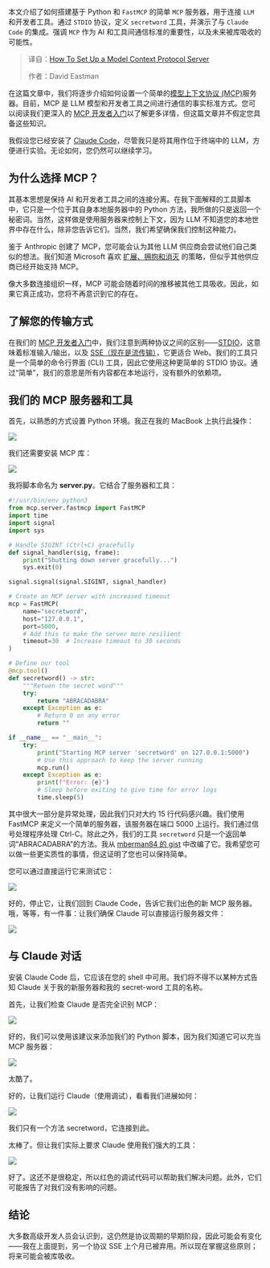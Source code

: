 
<!--
title: 如何设置MCP务器
cover: https://cdn.thenewstack.io/media/2025/05/e2a1e453-levi-meir-clancy-fey5508i7m0-unsplashb.jpg
summary: 本文介绍了如何搭建基于 Python 和 `FastMCP` 的简单 `MCP` 服务器，用于连接 `LLM` 和开发者工具。通过 `STDIO` 协议，定义 `secretword` 工具，并演示了与 `Claude Code` 的集成。强调 `MCP` 作为 AI 和工具间通信标准的重要性，以及未来被库吸收的可能性。
-->

本文介绍了如何搭建基于 Python 和 `FastMCP` 的简单 `MCP` 服务器，用于连接 `LLM` 和开发者工具。通过 `STDIO` 协议，定义 `secretword` 工具，并演示了与 `Claude Code` 的集成。强调 `MCP` 作为 AI 和工具间通信标准的重要性，以及未来被库吸收的可能性。

> 译自：[How To Set Up a Model Context Protocol Server](https://thenewstack.io/how-to-set-up-a-model-context-protocol-server/)
> 
> 作者：David Eastman

在这篇文章中，我们将逐步介绍如何设置一个简单的[模型上下文协议 (MCP)](https://thenewstack.io/mcp-the-missing-link-between-ai-agents-and-apis/)服务器。目前，MCP 是 LLM 模型和开发者工具之间进行通信的事实标准方式。您可以阅读我们更深入的 [MCP 开发者入门](https://thenewstack.io/model-context-protocol-a-primer-for-the-developers/)以了解更多详情，但这篇文章并不假定您具备这些知识。

我假设您已经安装了 [Claude Code](https://thenewstack.io/claude-code-and-the-art-of-test-driven-development/)，尽管我只是将其用作位于终端中的 LLM，方便进行实验。无论如何，您仍然可以继续学习。

## 为什么选择 MCP？

其基本思想是保持 AI 和开发者工具之间的连接分离。在我下面解释的工具脚本中，它只是一个位于其自身本地服务器中的 Python 方法，我所做的只是返回一个秘密词。当然，这样做是使用服务器来控制上下文，因为 LLM 不知道您的本地世界中存在什么，除非您告诉它们。当然，我们希望确保我们控制这种能力。

鉴于 Anthropic 创建了 MCP，您可能会认为其他 LLM 供应商会尝试他们自己类似的想法。我们知道 Microsoft 喜欢 [扩展、拥抱和消灭](https://dev.to/meatboy/what-are-modern-examples-of-embrace-extend-and-extinguish-21j3) 的策略，但似乎其他供应商已经开始支持 MCP。

像大多数连接组织一样，MCP 可能会随着时间的推移被其他工具吸收。因此，如果它真正成功，您将不再意识到它的存在。

## 了解您的传输方式

在我们的 [MCP 开发者入门](https://thenewstack.io/model-context-protocol-a-primer-for-the-developers/)中，我们注意到两种协议之间的区别——[STDIO](https://mcp-framework.com/docs/Transports/stdio-transport)，这意味着标准输入/输出，以及 [SSE（现在是流传输）](https://mcp-framework.com/docs/Transports/http-stream-transport)，它更适合 Web。我们的工具只是一个简单的命令行界面 (CLI) 工具，因此它使用这种更简单的 STDIO 协议。通过“简单”，我们的意思是所有内容都在本地运行，没有额外的依赖项。

## 我们的 MCP 服务器和工具

首先，以熟悉的方式设置 Python 环境。我正在我的 MacBook 上执行此操作：

![](https://cdn.thenewstack.io/media/2025/05/02567703-image.png)

我们还需要安装 MCP 库：

![](https://cdn.thenewstack.io/media/2025/05/357e38d6-image-1.png)

我将脚本命名为 **server.py**。它结合了服务器和工具：

```python
#!/usr/bin/env python3
from mcp.server.fastmcp import FastMCP
import time
import signal
import sys

# Handle SIGINT (Ctrl+C) gracefully
def signal_handler(sig, frame):
    print("Shutting down server gracefully...")
    sys.exit(0)

signal.signal(signal.SIGINT, signal_handler)

# Create an MCP server with increased timeout
mcp = FastMCP(
    name="secretword",
    host="127.0.0.1",
    port=5000,
    # Add this to make the server more resilient
    timeout=30  # Increase timeout to 30 seconds
)

# Define our tool
@mcp.tool()
def secretword() -> str:
    """Retuen the secret word"""
    try:
        return "ABRACADABRA"
    except Exception as e:
        # Return 0 on any error
        return ""

if __name__ == "__main__":
    try:
        print("Starting MCP server 'secretword' on 127.0.0.1:5000")
        # Use this approach to keep the server running
        mcp.run()
    except Exception as e:
        print(f"Error: {e}")
        # Sleep before exiting to give time for error logs
        time.sleep(5)
```

其中很大一部分是异常处理，因此我们只对大约 15 行代码感兴趣。我们使用 FastMCP 来定义一个简单的服务器，该服务器在端口 5000 上运行。我们通过信号处理程序处理 Ctrl-C。除此之外，我们的工具 `secretword` 只是一个返回单词“ABRACADABRA”的方法。我从 [mberman84 的 gist](https://gist.github.com/mberman84/2faeddf57113826d7440bfadbe5ce6e5) 中改编了它。我希望您可以做一些更实质性的事情，但这证明了您也可以保持简单。

您可以通过直接运行它来测试它：

![](https://cdn.thenewstack.io/media/2025/05/774fc3ff-image-2.png)

好的，停止它，让我们回到 Claude Code，告诉它我们出色的新 MCP 服务器。哦，等等，有一件事：让我们确保 Claude 可以直接运行服务器文件：

![](https://cdn.thenewstack.io/media/2025/05/52b01bf9-image-3.png)

## 与 Claude 对话

安装 Claude Code 后，它应该在您的 shell 中可用。我们将不得不以某种方式告知 Claude 关于我的新服务器和我的 secret-word 工具的名称。

首先，让我们检查 Claude 是否完全识别 MCP：

![](https://cdn.thenewstack.io/media/2025/05/5042aa47-image-4-1024x194.png)

好的，我们可以使用该建议来添加我们的 Python 脚本，因为我们知道它可以充当 MCP 服务器：

![](https://cdn.thenewstack.io/media/2025/05/c423df99-image-5-1024x107.png)

太酷了。

好的，让我们运行 Claude（使用调试），看看我们进展如何：

![](https://cdn.thenewstack.io/media/2025/05/9965eacb-image-6-1024x566.png)

我们只有一个方法 secretword，它连接到此。

太棒了。但让我们实际上要求 Claude 使用我们强大的工具：

![](https://cdn.thenewstack.io/media/2025/05/a9025fc4-image-7-1024x207.png)

好了。这还不是很稳定，所以红色的调试代码可以帮助我们解决问题。此外，它们可能报告了对我们没有影响的问题。

## 结论

大多数高级开发人员会认识到，这仍然是协议周期的早期阶段，因此可能会有变化——我在上面提到，另一个协议 SSE 上个月已被弃用。所以现在掌握这些原则；将来可能会被库吸收。
